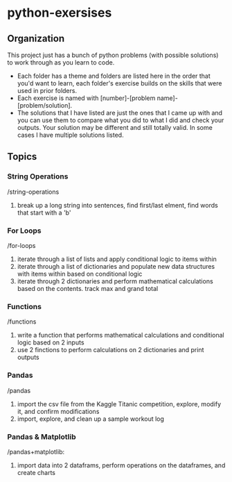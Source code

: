# python-exersises

## Organization
This project just has a bunch of python problems (with possible solutions) to work through as you learn to code. 
- Each folder has a theme and folders are listed here in the order that you'd want to learn, each folder's exercise builds on the skills that were used in prior folders. 
- Each exercise is named with [number]-[problem name]-[problem/solution]. 
- The solutions that I have listed are just the ones that I came up with and you can use them to compare what you did to what I did and check your outputs. Your solution may be different and still totally valid. In some cases I have multiple solutions listed. 

## Topics
### String Operations
/string-operations
   1. break up a long string into sentences, find first/last elment, find words that start with a 'b'

### For Loops
/for-loops
   1. iterate through a list of lists and apply conditional logic to items within
   2. iterate through a list of dictionaries and populate new data structures with items within based on conditional logic
   3. iterate through 2 dictionaries and perform mathematical calculations based on the contents. track max and grand total

### Functions
/functions
   1. write a function that performs mathematical calculations and conditional logic based on 2 inputs 
   2. use 2 finctions to perform calculations on 2 dictionaries and print outputs

### Pandas
/pandas
   1. import the csv file from the Kaggle Titanic competition, explore, modify it, and confirm modifications 
   2. import, explore, and clean up a sample workout log

### Pandas & Matplotlib 
/pandas+matplotlib: 
   1. import data into 2 dataframs, perform operations on the dataframes, and create charts
   
